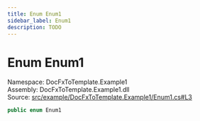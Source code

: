 ```yaml
---
title: Enum Enum1
sidebar_label: Enum1
description: TODO
---
```


# Enum Enum1
Namespace: DocFxToTemplate.Example1   
Assembly: DocFxToTemplate.Example1.dll  
Source: [src/example/DocFxToTemplate.Example1/Enum1.cs#L3](https://github.com/k-wojcik/DocFxToTemplate/blob/master/src/example/DocFxToTemplate.Example1/Enum1.cs#L3)    
   

```csharp title="src/example/DocFxToTemplate.Example1/Enum1.cs#L3" 
public enum Enum1
```

   

   

   

   

   

   

   

   

   